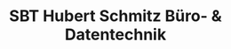 ---
title: "SBT Hubert Schmitz Büro- & Datentechnik"
url: /duesseldorf/sbt-hubert-schmitz-buero-und-datentechnik/
shop: Elektronik
---